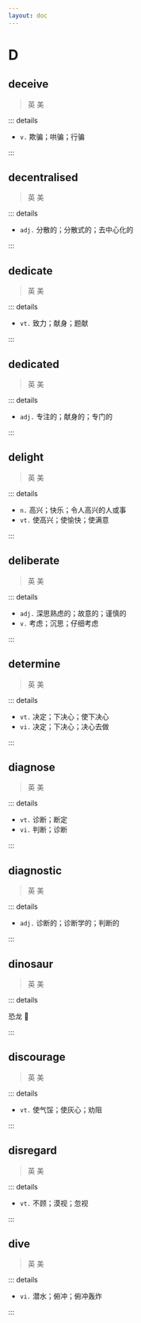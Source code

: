 ```yaml
---
layout: doc
---
```


# D

## deceive
> 英 <Phonetic word="deceive" lang="en-GB" phonetic="/dɪˈsiːv/"/>
> 美 <Phonetic word="deceive" lang="en-US" phonetic="/dɪˈsiːv/"/>

::: details

- `v.` 欺骗；哄骗；行骗

:::

## decentralised
> 英 <Phonetic word="decentralised" lang="en-GB" phonetic="/ˌdiːsəˈteɪnəraɪzd/"/>
> 美 <Phonetic word="decentralised" lang="en-US" phonetic="/ˌdiːsəˈteɪnəraɪzd/"/>

::: details

- `adj.` 分散的；分散式的；去中心化的

:::

## dedicate
> 英 <Phonetic word="dedicate" lang="en-GB" phonetic="/ˈdedɪkeɪt/"/>
> 美 <Phonetic word="dedicate" lang="en-US" phonetic="/ˈdedɪkeɪt/"/>

::: details

- `vt.` 致力；献身；题献

:::

## dedicated
> 英 <Phonetic word="dedicated" lang="en-GB" phonetic="/ˈdedɪkət/"/>
> 美 <Phonetic word="dedicated" lang="en-US" phonetic="/ˈdedɪkət/"/>

::: details

- `adj.` 专注的；献身的；专门的

:::

## delight
> 英 <Phonetic word="delight" lang="en-GB" phonetic="/dɪˈlaɪt/"/>
> 美 <Phonetic word="delight" lang="en-US" phonetic="/dɪˈlaɪt/"/>

::: details

- `n.` 高兴；快乐；令人高兴的人或事
- `vt.` 使高兴；使愉快；使满意

:::

## deliberate
> 英 <Phonetic word="deliberate" lang="en-GB" phonetic="/dɪˈlɪbəreɪt/"/>
> 美 <Phonetic word="deliberate" lang="en-US" phonetic="/dɪˈlɪbəreɪt/"/>

::: details

- `adj.` 深思熟虑的；故意的；谨慎的
- `v.` 考虑；沉思；仔细考虑

:::

## determine
> 英 <Phonetic word="determine" lang="en-GB" phonetic="/dɪˈtɜːmɪn/"/>
> 美 <Phonetic word="determine" lang="en-US" phonetic="/dɪˈtɜːmɪn/"/>

::: details

- `vt.` 决定；下决心；使下决心
- `vi.` 决定；下决心；决心去做

:::

## diagnose
> 英 <Phonetic word="diagnose" lang="en-GB" phonetic="/ˈdaɪəɡnəʊz/"/>
> 美 <Phonetic word="diagnose" lang="en-US" phonetic="/ˌdaɪəɡˈnoʊs/"/>

::: details

- `vt.` 诊断；断定
- `vi.` 判断；诊断

:::

## diagnostic
> 英 <Phonetic word="diagnostic" lang="en-GB" phonetic="/ˌdaɪəɡˈnɒstɪk/"/>
> 美 <Phonetic word="diagnostic" lang="en-US" phonetic="/ˌdaɪəɡˈnɑːstɪk/"/>

::: details

- `adj.` 诊断的；诊断学的；判断的

:::

## dinosaur
> 英 <Phonetic word="dinosaur" lang="en-GB" phonetic="/'daɪnəsɔː(r)/"/>
> 美 <Phonetic word="dinosaur" lang="en-US" phonetic="/'daɪnəsɔːr/"/>

::: details

恐龙 🦖

:::

## discourage
> 英 <Phonetic word="discourage" lang="en-GB" phonetic="/dɪsˈkʌrɪdʒ/"/>
> 美 <Phonetic word="discourage" lang="en-US" phonetic="/dɪsˈkʌrɪdʒ/"/>

::: details

- `vt.` 使气馁；使灰心；劝阻

:::

## disregard
> 英 <Phonetic word="disregard" lang="en-GB" phonetic="/dɪsˈrɛɡəd/"/>
> 美 <Phonetic word="disregard" lang="en-US" phonetic="/dɪsˈrɛɡərd/"/>

::: details

- `vt.` 不顾；漠视；忽视

:::

## dive
> 英 <Phonetic word="dive" lang="en-GB" phonetic="/daɪv/"/>
> 美 <Phonetic word="dive" lang="en-US" phonetic="/daɪv/"/>

::: details

- `vi.` 潜水；俯冲；俯冲轰炸

:::